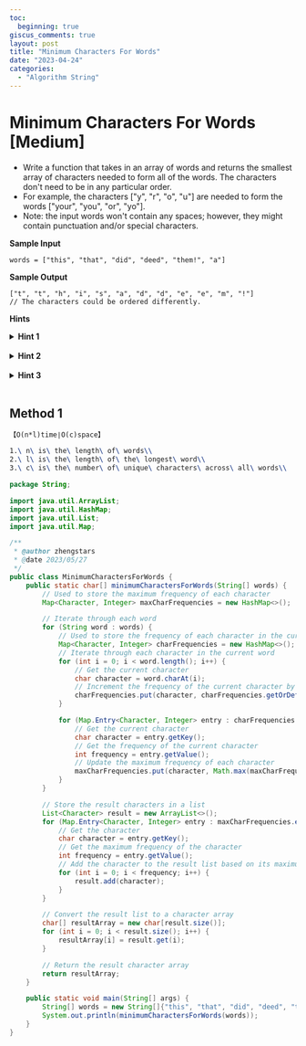 ```yaml
---
toc:
  beginning: true
giscus_comments: true
layout: post
title: "Minimum Characters For Words"
date: "2023-04-24"
categories:
  - "Algorithm String"
---
```


# Minimum Characters For Words [Medium]

- Write a function that takes in an array of words and returns the smallest array of characters needed to form all of the words. The characters don't need to be in any particular order.
- For example, the characters ["y", "r", "o", "u"] are needed to form the words ["your", "you", "or", "yo"].
- Note: the input words won't contain any spaces; however, they might contain punctuation and/or special characters.

**Sample Input**

```
words = ["this", "that", "did", "deed", "them!", "a"]
```

**Sample Output**

```
["t", "t", "h", "i", "s", "a", "d", "d", "e", "e", "m", "!"]
// The characters could be ordered differently.
```



**Hints**
<br>

<details> <summary><b>Hint 1</b></summary>
    <br>
    <i><strong> There are a few different ways to solve this problem, but all of them use the same general approach. You'll need to determine not only all of the unique characters required to form the input words, but also their required frequencies. What determines the required frequencies of characters to form multiple words? </strong></i>
</details>




<br>

<details> <summary><b>Hint 2</b></summary>
    <br>
    <i><strong> The word that contains the highest frequency of any character dictates how many of those characters are required. For example, given words = ["A", "AAAA"] you need 4 As, because the word that contains the most of amount of As has 4. </strong></i>
</details>



<br>

<details> <summary><b>Hint 3</b></summary>
    <br>
    <i><strong> Use a hash table to keep track of the maximum frequencies of all unique characters that occur across all words. Count the frequency of each character in each word, and use those per-word frequencies to update your maximum-character-frequency hash table. Once you've determined the maximum frequency of each character across all words, you can use the built-up hash table to generate your output array. </strong></i>
</details>



<br>

## Method 1

```tex
【O(n*l)time∣O(c)space】
```

```tex
1.\ n\ is\ the\ length\ of\ words\\
2.\ l\ is\ the\ length\ of\ the\ longest\ word\\
3.\ c\ is\ the\ number\ of\ unique\ characters\ across\ all\ words\\
```

```java
package String;

import java.util.ArrayList;
import java.util.HashMap;
import java.util.List;
import java.util.Map;

/**
 * @author zhengstars
 * @date 2023/05/27
 */
public class MinimumCharactersForWords {
    public static char[] minimumCharactersForWords(String[] words) {
        // Used to store the maximum frequency of each character
        Map<Character, Integer> maxCharFrequencies = new HashMap<>();

        // Iterate through each word
        for (String word : words) {
            // Used to store the frequency of each character in the current word
            Map<Character, Integer> charFrequencies = new HashMap<>();
            // Iterate through each character in the current word
            for (int i = 0; i < word.length(); i++) {
                // Get the current character
                char character = word.charAt(i);
                // Increment the frequency of the current character by one
                charFrequencies.put(character, charFrequencies.getOrDefault(character, 0) + 1);
            }

            for (Map.Entry<Character, Integer> entry : charFrequencies.entrySet()) {
                // Get the current character
                char character = entry.getKey();
                // Get the frequency of the current character
                int frequency = entry.getValue();
                // Update the maximum frequency of each character
                maxCharFrequencies.put(character, Math.max(maxCharFrequencies.getOrDefault(character, 0), frequency));
            }
        }

        // Store the result characters in a list
        List<Character> result = new ArrayList<>();
        for (Map.Entry<Character, Integer> entry : maxCharFrequencies.entrySet()) {
            // Get the character
            char character = entry.getKey();
            // Get the maximum frequency of the character
            int frequency = entry.getValue();
            // Add the character to the result list based on its maximum frequency
            for (int i = 0; i < frequency; i++) {
                result.add(character);
            }
        }

        // Convert the result list to a character array
        char[] resultArray = new char[result.size()];
        for (int i = 0; i < result.size(); i++) {
            resultArray[i] = result.get(i);
        }

        // Return the result character array
        return resultArray;
    }

    public static void main(String[] args) {
        String[] words = new String[]{"this", "that", "did", "deed", "them!", "a"};
        System.out.println(minimumCharactersForWords(words));
    }
}

```

